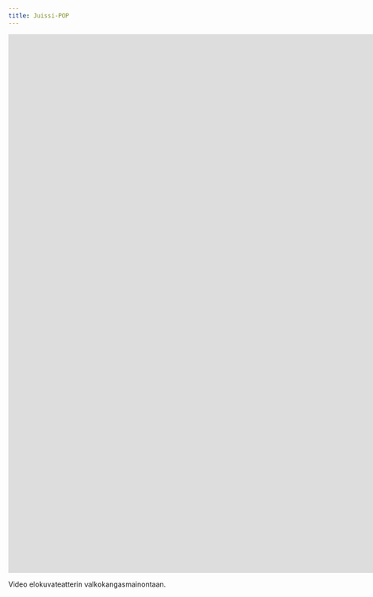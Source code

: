 ```yaml
---
title: Juissi-POP
---
```


<iframe src="https://www.youtube.com/embed/ITCPQweM0Sc?controls=0" width="1920" height="1080" frameborder="0" allow="autoplay; fullscreen" allowfullscreen data-uk-responsive></iframe>

Video elokuvateatterin valkokangasmainontaan.
